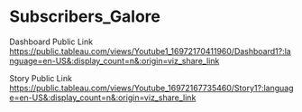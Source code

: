 # Subscribers_Galore


Dashboard Public Link https://public.tableau.com/views/Youtube1_16972170411960/Dashboard1?:language=en-US&:display_count=n&:origin=viz_share_link

Story Public Link https://public.tableau.com/views/Youtube_16972167735460/Story1?:language=en-US&:display_count=n&:origin=viz_share_link

